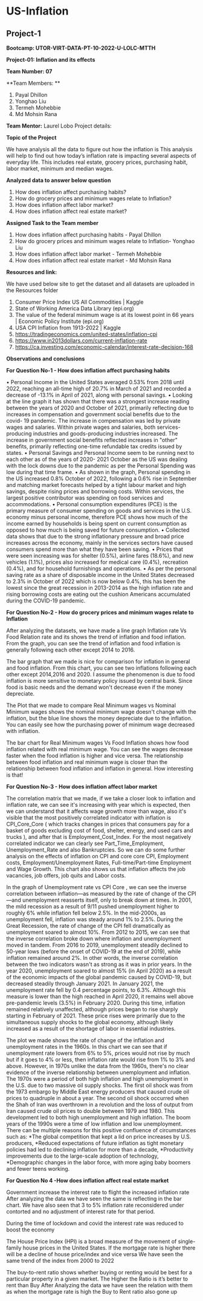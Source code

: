 # US-Inflation
## Project-1

**Bootcamp: UTOR-VIRT-DATA-PT-10-2022-U-LOLC-MTTH**

**Project-01: Inflation and its effects**

**Team Number: 07** 
 
**Team Members: **

1. Payal Dhillon
2. Yonghao Liu
3. Termeh Mohebbie 
4. Md Mohsin Rana 

**Team Mentor:**
Laurel Lobo Project details:

**Topic of the Project**

We have analysis all the data to figure out how the inflation is This analysis will help to find out how today’s inflation rate is impacting several aspects of everyday life. This includes real estate, grocery prices, purchasing habit, labor market, minimum and median wages. 

**Analyzed  data to answer below question**

1. How does inflation affect purchasing habits?
2. How do grocery prices and minimum wages relate to Inflation? 
3. How does inflation affect labor market?
4. How does inflation affect real estate market? 

**Assigned Task to the Team member**

1. How does inflation affect purchasing habits - Payal Dhillon
2. How do grocery prices and minimum wages relate to Inflation- Yonghao Liu
3. How does inflation affect labor market -  Termeh Mohebbie
4. How does inflation affect real estate market - Md Mohsin Rana

**Resources and link:**

We have used below site to get the dataset and all datasets are uploaded in the Resources folder 
1.	Consumer Price Index US All Commodities | Kaggle
2.	State of Working America Data Library (epi.org)
3.	The value of the federal minimum wage is at its lowest point in 66 years | Economic Policy Institute (epi.org)
4.	USA CPI Inflation from 1913-2022 | Kaggle
5.	https://tradingeconomics.com/united-states/inflation-cpi 
6.	https://www.in2013dollars.com/current-inflation-rate
7.	https://ca.investing.com/economic-calendar/interest-rate-decision-168


**Observations and conclusions**

**For Question No-1 - How does inflation affect purchasing habits**

•	Personal Income in the United States averaged 0.53% from 2018 until 2022, reaching an all-time high of 20.7% in March of 2021 and recorded a decrease of -13.1% in April of 2021, along with personal savings.
•	Looking at the line graph it has shown that there was a strongest increase reading between the years of 2020 and October of 2021, primarily reflecting due to increases in compensation and government social benefits due to the covid- 19 pandemic. The increase in compensation was led by private wages and salaries. Within private wages and salaries, both services-producing industries and goods-producing industries increased. The increase in government social benefits reflected increases in "other" benefits, primarily reflecting one-time refundable tax credits issued by states.
•	Personal Savings and Personal Income seem to be running next to each other as of the years of 2020- 2021 October as the US was dealing with the lock downs due to the pandemic as per the Personal Spending was low during that time frame.
•	As shown in the graph, Personal spending in the US increased 0.8% October of 2022, following a 0.6% rise in September and matching market forecasts helped by a tight labour market and high savings, despite rising prices and borrowing costs. Within services, the largest positive contributor was spending on food services and accommodations.
•	Personal consumption expenditures (PCE) is the primary measure of consumer spending on goods and services in the U.S. economy minus personal income, therefore PCE shows how much of the income earned by households is being spent on current consumption as opposed to how much is being saved for future consumption.
•	Collected data shows that due to the strong inflationary pressure and broad price increases across the economy, mainly in the services sectors have caused consumers spend more than what they have been saving.
•	Prices that were seen increasing was for shelter (0.5%), airline fares (18.6%), and new vehicles (1.1%), prices also increased for medical care (0.4%), recreation (0.4%), and for household furnishings and operations.
•	As per the personal saving rate as a share of disposable income in the United States decreased to 2.3% in October of 2022 which is now below 0.4%, this has been the lowest since the great recession in 2013-2014 as the high inflation rate and rising borrowing costs are eating out the cushion Americans accumulated during the COVID-19 pandemic.

**For Question No-2 - How do grocery prices and minimum wages relate to Inflation**

After analyzing the datasets, we have made a line graph Inflation rate Vs Food Relation rate and its   shows the trend of inflation and food inflation. From the graph, you can see the trend of inflation and food inflation is generally following each other except 2014 to 2016. 

The bar graph that we made is nice for comparison for inflation in general and food inflation. From this chart, you can see two inflations following each other except 2014,2016 and 2020. I assume the phenomenon is due to food inflation is more sensitive to monetary policy issued by central bank. Since food is basic needs and the demand won't decrease even if the money depreciate.

The Plot that we made to compare Real Minimum wages vs Nominal Minimum wages shows the nominal minimum wage doesn't change with the inflation, but the blue line shows the money depreciate due to the inflation. You can easily see how the purchasing power of minimum wage decreased with inflation.

The bar chart for Real Minimum wages Vs Food Inflation shows how food inflation related with real minimum wage. You can see the wages decrease faster when the food inflation is higher and vice versa. The relationship between food inflation and real minimum wage is closer than the relationship between food inflation and inflation in general. How interesting is that!

**For Question No-3 - How does inflation affect labor market**

The correlation matrix that we made, if we take a closer look to inflation and inflation rate, we can see it's increasing with year which is expected, then we can understand that it affects wage growth more than wage, also it's visible that the most positively correlated indicator with inflation is CPI_Core_Core ( which tracks changes in prices that consumers pay for a basket of goods excluding cost of food, shelter, energy, and used cars and trucks ), and after that is Employment_Cost_Index. For the most negatively correlated indicator we can clearly see Part_Time_Employment, Unemployment_Rate and also Bankruptcies.
So we can do some further analysis on the effects of inflation on CPI and core core CPI, Employment costs, Employment/Unemployment Rates, Full-time/Part-time Employment and Wage Growth.
This chart also shows us that inflation affects the job vacancies, job offers, job quits and Labor costs.

In the graph of Unemployment rate vs CPI Core , we can see the inverse correlation between inflation—as measured by the rate of change of the CPI—and unemployment reasserts itself, only to break down at times.
In 2001, the mild recession as a result of 9/11 pushed unemployment higher to roughly 6% while inflation fell below 2.5%. In the mid-2000s, as unemployment fell, inflation was steady around 1% to 2.5%. During the Great Recession, the rate of change of the CPI fell dramatically as unemployment soared to almost 10%. From 2012 to 2015, we can see that the inverse correlation broke down where inflation and unemployment moved in tandem. From 2016 to 2019, unemployment steadily declined to 50-year lows (before the onset of COVID-19 at the end of 2019), while inflation remained around 2%. In other words, the inverse correlation between the two indicators wasn't as strong as it was in prior years.
In the year 2020, unemployment soared to almost 15% (in April 2020) as a result of the economic impacts of the global pandemic caused by COVID-19, but decreased steadily through January 2021. In January 2021, the unemployment rate fell by 0.4 percentage points, to 6.3%. Although this measure is lower than the high reached in April 2020, it remains well above pre-pandemic levels (3.5%) in February 2020. During this time, inflation remained relatively unaffected, although prices began to rise sharply starting in February of 2021. These price rises were primarily due to the simultaneous supply shocks to the global economy, although likely increased as a result of the shortage of labor in essential industries.

The plot we made  shows the rate of change of the inflation and unemployment rates in the 1960s. In this chart we can see that if unemployment rate lowers from 6% to 5%, prices would not rise by much but if it goes to 4% or less, then inflation rate would rise from 1% to 3% and above.
However, in 1970s unlike the data from the 1960s, there's no clear evidence of the inverse relationship between unemployment and inflation. The 1970s were a period of both high inflation and high unemployment in the U.S. due to two massive oil supply shocks. The first oil shock was from the 1973 embargo by Middle East energy producers that caused crude oil prices to quadruple in about a year. The second oil shock occurred when the Shah of Iran was overthrown in a revolution and the loss of output from Iran caused crude oil prices to double between 1979 and 1980. This development led to both high unemployment and high inflation.
The boom years of the 1990s were a time of low inflation and low unemployment. There can be multiple reasons for this positive confluence of circumstances such as:
*The global competition that kept a lid on price increases by U.S. producers,
*Reduced expectations of future inflation as tight monetary policies had led to declining inflation for more than a decade,
*Productivity improvements due to the large-scale adoption of technology,
*Demographic changes in the labor force, with more aging baby boomers and fewer teens working.

**For Question No 4 -How does inflation affect real estate market**

Government increase the interest rate to flight the increased inflation rate After analyzing the data we have seen the same is reflecting in the bar chart. We have also seen that 3 to 5% inflation rate reconsidered under contorted and no adjustment of interest rate for that period.

During the time of lockdown and covid the interest rate was reduced to boost the economy

The House Price Index (HPI) is a broad measure of the movement of single-family house prices in the United States. If the mortgage rate is higher there will be a decline of house price/index and vice versa We have seen the same trend of the index from 2000 to 2022

The buy-to-rent ratio shows whether buying or renting would be best for a particular property in a given market. The Higher the Ratio is it’s better to rent than Buy After Analyzing the data we have seen the relation with them as when the mortgage rate is high the Buy to Rent ratio also gone up
